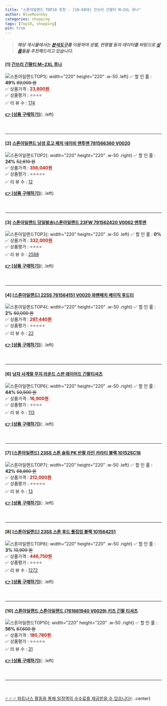 ```yaml
---
title: "스톤아일랜드 TOP10 추천 - [10~50대] 간쓰리 긴팔티 M~2XL 루나"
author: BlueMoonSky
categories: shopping
tags: [Top10, shopping]
pin: true
---
```


> ##### 해당 게시물에서는 [**분석도구**](https://itemscout.io/)를 이용하여 **성별**, **연령별** 등의 데이터를 바탕으로 [**상품**](https://link.coupang.com/a/baae76)들을 추천해드리고 있습니다.

#### [1] [간쓰리 긴팔티 M~2XL 루나](https://link.coupang.com/re/AFFSDP?lptag=AF5964186&subid=bluemoonsky6999&pageKey=1897297782&traceid=V0-153&itemId=3226659558&vendorItemId=71210357436)
![스톤아일랜드TOP1](https://thumbnail9.coupangcdn.com/thumbnails/remote/230x230ex/image/vendor_inventory/c702/7d5b8e08434cb2c7d631ff32e126dd3f287335b5158f674a2afac0de3cd6.jpg){: width="220" height="220" .w-50 .left}
✅ 할 인 률 : **49%** ~~<del class="base-price"> 69,000  </del>원~~<br>
✅ 상품가격 : <span style="color:#cb1400"> **23,800원** </span><br>
✅ 상품평가 : ⭐⭐⭐⭐<br>
✅ 리 뷰 수 : [174](https://link.coupang.com/re/AFFSDP?lptag=AF5964186&subid=bluemoonsky6999&pageKey=1897297782&traceid=V0-153&itemId=3226659558&vendorItemId=71210357436)<br>
<br>
[**👉  [상품 구매하기]**](https://link.coupang.com/re/AFFSDP?lptag=AF5964186&subid=bluemoonsky6999&pageKey=1897297782&traceid=V0-153&itemId=3226659558&vendorItemId=71210357436){: .left}
<br>
<br>
<br>

***

#### [2] [스톤아일랜드 남성 로고 패치 네이비 맨투맨 781566360 V0020](https://link.coupang.com/re/AFFSDP?lptag=AF5964186&subid=bluemoonsky6999&pageKey=7188758814&traceid=V0-153&itemId=18145466598&vendorItemId=85295832637)
![스톤아일랜드TOP2](https://thumbnail7.coupangcdn.com/thumbnails/remote/230x230ex/image/vendor_inventory/434f/f8550d956fbbb708119b62de681a87978f153f9c236085fd0972d1dc1ac2.jpg){: width="220" height="220" .w-50 .right}
✅ 할 인 률 : **24%** ~~<del class="base-price"> 52,610  </del>원~~<br>
✅ 상품가격 : <span style="color:#cb1400"> **356,040원** </span><br>
✅ 상품평가 : ⭐⭐⭐⭐⭐<br>
✅ 리 뷰 수 : [12](https://link.coupang.com/re/AFFSDP?lptag=AF5964186&subid=bluemoonsky6999&pageKey=7188758814&traceid=V0-153&itemId=18145466598&vendorItemId=85295832637)<br>
<br>
[**👉  [상품 구매하기]**](https://link.coupang.com/re/AFFSDP?lptag=AF5964186&subid=bluemoonsky6999&pageKey=7188758814&traceid=V0-153&itemId=18145466598&vendorItemId=85295832637){: .left}
<br>
<br>
<br>

***

#### [3] [스톤아일랜드 당일발송)스톤아일랜드 23FW 791562420 V0062 맨투맨](https://link.coupang.com/re/AFFSDP?lptag=AF5964186&subid=bluemoonsky6999&pageKey=7562852979&traceid=V0-153&itemId=19928786990&vendorItemId=87114041072)
![스톤아일랜드TOP3](https://thumbnail10.coupangcdn.com/thumbnails/remote/230x230ex/image/vendor_inventory/f5bd/88dbee2657ec23fd5a2961109bfa7191001a94efd8cb14a5c70f3ce295ed.jpg){: width="220" height="220" .w-50 .left}
✅ 할 인 률 : **0%** <br>
✅ 상품가격 : <span style="color:#cb1400"> **332,000원** </span><br>
✅ 상품평가 : ⭐⭐⭐⭐<br>
✅ 리 뷰 수 : [2588](https://link.coupang.com/re/AFFSDP?lptag=AF5964186&subid=bluemoonsky6999&pageKey=7562852979&traceid=V0-153&itemId=19928786990&vendorItemId=87114041072)<br>
<br>
[**👉  [상품 구매하기]**](https://link.coupang.com/re/AFFSDP?lptag=AF5964186&subid=bluemoonsky6999&pageKey=7562852979&traceid=V0-153&itemId=19928786990&vendorItemId=87114041072){: .left}
<br>
<br>
<br>

***

#### [4] [[스톤아일랜드] 22SS 761564151 V0020 와펜패치 베이직 후드티](https://link.coupang.com/re/AFFSDP?lptag=AF5964186&subid=bluemoonsky6999&pageKey=6319845604&traceid=V0-153&itemId=13165746977&vendorItemId=80424447962)
![스톤아일랜드TOP4](https://thumbnail8.coupangcdn.com/thumbnails/remote/230x230ex/image/vendor_inventory/bca3/7c07041c54d188a097ecd807460dd48e71e50483ba00a1673fcbc4096910.jpg){: width="220" height="220" .w-50 .right}
✅ 할 인 률 : **2%** ~~<del class="base-price"> 60,000  </del>원~~<br>
✅ 상품가격 : <span style="color:#cb1400"> **297,440원** </span><br>
✅ 상품평가 : ⭐⭐⭐⭐⭐<br>
✅ 리 뷰 수 : [22](https://link.coupang.com/re/AFFSDP?lptag=AF5964186&subid=bluemoonsky6999&pageKey=6319845604&traceid=V0-153&itemId=13165746977&vendorItemId=80424447962)<br>
<br>
[**👉  [상품 구매하기]**](https://link.coupang.com/re/AFFSDP?lptag=AF5964186&subid=bluemoonsky6999&pageKey=6319845604&traceid=V0-153&itemId=13165746977&vendorItemId=80424447962){: .left}
<br>
<br>
<br>

***

#### [6] [남자 사계절 무지 라운드 스판 레이어드 긴팔티셔츠](https://link.coupang.com/re/AFFSDP?lptag=AF5964186&subid=bluemoonsky6999&pageKey=6095327586&traceid=V0-153&itemId=11388026357&vendorItemId=86492105942)
![스톤아일랜드TOP6](https://thumbnail9.coupangcdn.com/thumbnails/remote/230x230ex/image/vendor_inventory/273a/ec21e160caa07ba2797b507920f90c1f4712c0ee9cc2034a0e37e8d43b92.jpg){: width="220" height="220" .w-50 .right}
✅ 할 인 률 : **44%** ~~<del class="base-price"> 50,500  </del>원~~<br>
✅ 상품가격 : <span style="color:#cb1400"> **16,900원** </span><br>
✅ 상품평가 : ⭐⭐⭐⭐<br>
✅ 리 뷰 수 : [113](https://link.coupang.com/re/AFFSDP?lptag=AF5964186&subid=bluemoonsky6999&pageKey=6095327586&traceid=V0-153&itemId=11388026357&vendorItemId=86492105942)<br>
<br>
[**👉  [상품 구매하기]**](https://link.coupang.com/re/AFFSDP?lptag=AF5964186&subid=bluemoonsky6999&pageKey=6095327586&traceid=V0-153&itemId=11388026357&vendorItemId=86492105942){: .left}
<br>
<br>
<br>

***

#### [7] [[스톤아일랜드] 23SS 스톤 슬림 PK 반팔 라인 카라티 블랙 10152SC18](https://link.coupang.com/re/AFFSDP?lptag=AF5964186&subid=bluemoonsky6999&pageKey=7123767860&traceid=V0-153&itemId=17843232247&vendorItemId=85006787163)
![스톤아일랜드TOP7](https://thumbnail7.coupangcdn.com/thumbnails/remote/230x230ex/image/vendor_inventory/293e/95387074422da5baf6f46a0bc4c782dd7c9985e529fdfcb9c10485463d8a.jpg){: width="220" height="220" .w-50 .left}
✅ 할 인 률 : **42%** ~~<del class="base-price"> 68,860  </del>원~~<br>
✅ 상품가격 : <span style="color:#cb1400"> **212,000원** </span><br>
✅ 상품평가 : ⭐⭐⭐⭐⭐<br>
✅ 리 뷰 수 : [13](https://link.coupang.com/re/AFFSDP?lptag=AF5964186&subid=bluemoonsky6999&pageKey=7123767860&traceid=V0-153&itemId=17843232247&vendorItemId=85006787163)<br>
<br>
[**👉  [상품 구매하기]**](https://link.coupang.com/re/AFFSDP?lptag=AF5964186&subid=bluemoonsky6999&pageKey=7123767860&traceid=V0-153&itemId=17843232247&vendorItemId=85006787163){: .left}
<br>
<br>
<br>

***

#### [8] [[스톤아일랜드] 23SS 스톤 후드 풀집업 블랙 101564251](https://link.coupang.com/re/AFFSDP?lptag=AF5964186&subid=bluemoonsky6999&pageKey=7123756152&traceid=V0-153&itemId=17843181050&vendorItemId=85007356554)
![스톤아일랜드TOP8](https://thumbnail8.coupangcdn.com/thumbnails/remote/230x230ex/image/vendor_inventory/5658/a5cccb24b0ce73f0c57743b70046fd045a741c47eadac888bb26548671d0.jpg){: width="220" height="220" .w-50 .right}
✅ 할 인 률 : **3%** ~~<del class="base-price"> 13,900  </del>원~~<br>
✅ 상품가격 : <span style="color:#cb1400"> **446,750원** </span><br>
✅ 상품평가 : ⭐⭐⭐⭐<br>
✅ 리 뷰 수 : [1272](https://link.coupang.com/re/AFFSDP?lptag=AF5964186&subid=bluemoonsky6999&pageKey=7123756152&traceid=V0-153&itemId=17843181050&vendorItemId=85007356554)<br>
<br>
[**👉  [상품 구매하기]**](https://link.coupang.com/re/AFFSDP?lptag=AF5964186&subid=bluemoonsky6999&pageKey=7123756152&traceid=V0-153&itemId=17843181050&vendorItemId=85007356554){: .left}
<br>
<br>
<br>

***

#### [10] [스톤아일랜드 스톤아일랜드 (761661940 V0029) 키즈 긴팔 티셔츠](https://link.coupang.com/re/AFFSDP?lptag=AF5964186&subid=bluemoonsky6999&pageKey=6563490156&traceid=V0-153&itemId=14704193197&vendorItemId=81944972098)
![스톤아일랜드TOP10](https://thumbnail7.coupangcdn.com/thumbnails/remote/230x230ex/image/vendor_inventory/a1d0/f76d53be3fd912f8a430118000dc1571625f7d737cc7eea9c6951fee0e1c.jpg){: width="220" height="220" .w-50 .right}
✅ 할 인 률 : **56%** ~~<del class="base-price"> 87,600  </del>원~~<br>
✅ 상품가격 : <span style="color:#cb1400"> **180,780원** </span><br>
✅ 상품평가 : ⭐⭐⭐⭐⭐<br>
✅ 리 뷰 수 : [31](https://link.coupang.com/re/AFFSDP?lptag=AF5964186&subid=bluemoonsky6999&pageKey=6563490156&traceid=V0-153&itemId=14704193197&vendorItemId=81944972098)<br>
<br>
[**👉  [상품 구매하기]**](https://link.coupang.com/re/AFFSDP?lptag=AF5964186&subid=bluemoonsky6999&pageKey=6563490156&traceid=V0-153&itemId=14704193197&vendorItemId=81944972098){: .left}
<br>
<br>
<br>

***
<br><br>[💦 💦 💦 파트너스 활동을 통해 일정액의 수수료를 제공받을 수 있습니다](https://link.coupang.com/a/baae76){: .center}